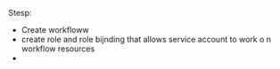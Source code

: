 Stesp:

- Create workfloww
- create role and role bijnding that allows service account to work o n workflow resources
-
